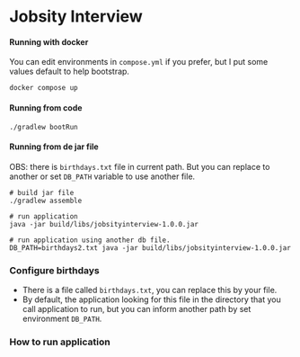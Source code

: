 # Jobsity Interview

#### Running with docker

You can edit environments in `compose.yml` if you prefer, but I put some values default to help bootstrap.
```
docker compose up
```

#### Running from code

```
./gradlew bootRun
```

#### Running from de jar file

OBS: there is `birthdays.txt` file in current path. But you can replace to another or set `DB_PATH` variable to use
another file.

```
# build jar file
./gradlew assemble

# run application
java -jar build/libs/jobsityinterview-1.0.0.jar

# run application using another db file.
DB_PATH=birthdays2.txt java -jar build/libs/jobsityinterview-1.0.0.jar
```

### Configure birthdays

* There is a file called `birthdays.txt`, you can replace this by your file. 
* By default, the application looking for this file in the directory that you call application to run, but you can
  inform another path by set environment `DB_PATH`.

### How to run application


